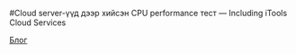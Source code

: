 #Cloud server-үүд дээр хийсэн CPU performance тест — Including iTools Cloud Services


[Блог](https://medium.com/fibostories/cloud-server-%D2%AF%D2%AF%D0%B4-%D0%B4%D1%8D%D1%8D%D1%80-%D1%85%D0%B8%D0%B9%D1%81%D1%8D%D0%BD-cpu-performance-%D1%82%D0%B5%D1%81%D1%82-including-itools-cloud-services-2ab4d8caddad)
